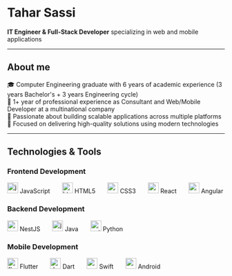 # Tahar Sassi

**IT Engineer & Full-Stack Developer** specializing in web and mobile applications

---

## About me

🎓 Computer Engineering graduate with 6 years of academic experience (3 years Bachelor's + 3 years Engineering cycle)  
💼 1+ year of professional experience as Consultant and Web/Mobile Developer at a multinational company  
🚀 Passionate about building scalable applications across multiple platforms  
🔧 Focused on delivering high-quality solutions using modern technologies

---

## Technologies & Tools

### Frontend Development
<div align="left">
  <img src="https://cdn.jsdelivr.net/gh/devicons/devicon/icons/javascript/javascript-original.svg" height="25" alt="javascript logo" />
  <span>JavaScript</span>
  <img width="20" />
  <img src="https://cdn.jsdelivr.net/gh/devicons/devicon/icons/html5/html5-original.svg" height="25" alt="html5 logo" />
  <span>HTML5</span>
  <img width="20" />
  <img src="https://cdn.jsdelivr.net/gh/devicons/devicon/icons/css3/css3-original.svg" height="25" alt="css3 logo" />
  <span>CSS3</span>
  <img width="20" />
  <img src="https://cdn.jsdelivr.net/gh/devicons/devicon/icons/react/react-original.svg" height="25" alt="react logo" />
  <span>React</span>
  <img width="20" />
  <img src="https://cdn.jsdelivr.net/gh/devicons/devicon/icons/angularjs/angularjs-original.svg" height="25" alt="angular logo" />
  <span>Angular</span>
</div>

### Backend Development
<div align="left">
  <img src="https://cdn.jsdelivr.net/gh/devicons/devicon/icons/nestjs/nestjs-original.svg" height="25" alt="nestjs logo" />
  <span>NestJS</span>
  <img width="20" />
  <img src="https://cdn.jsdelivr.net/gh/devicons/devicon/icons/java/java-original.svg" height="25" alt="java logo" />
  <span>Java</span>
  <img width="20" />
  <img src="https://cdn.jsdelivr.net/gh/devicons/devicon/icons/python/python-original.svg" height="25" alt="python logo" />
  <span>Python</span>
</div>

### Mobile Development
<div align="left">
  <img src="https://cdn.jsdelivr.net/gh/devicons/devicon/icons/flutter/flutter-original.svg" height="25" alt="flutter logo" />
  <span>Flutter</span>
  <img width="20" />
  <img src="https://cdn.jsdelivr.net/gh/devicons/devicon/icons/dart/dart-original.svg" height="25" alt="dart logo" />
  <span>Dart</span>
  <img width="20" />
  <img src="https://cdn.jsdelivr.net/gh/devicons/devicon/icons/swift/swift-original.svg" height="25" alt="swift logo" />
  <span>Swift</span>
  <img width="20" />
  <img src="https://cdn.jsdelivr.net/gh/devicons/devicon/icons/android/android-original.svg" height="25" alt="android logo" />
  <span>Android</span>
</div>
